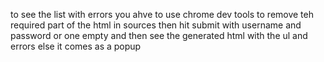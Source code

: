 to see the list with errors you ahve to use chrome dev tools to remove teh required part of the html in sources
then hit submit with username and password or one empty and then see the generated html with the ul and errors
else it comes as a popup 

